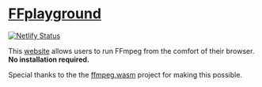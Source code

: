 # [FFplayground](https://ffplayground.netlify.app/)

[![Netlify Status](https://api.netlify.com/api/v1/badges/897c1776-ed78-4cec-89d9-3067d1e5ce35/deploy-status)](https://app.netlify.com/sites/lovely-gecko-4fbf77/deploys)

This [website](https://ffplayground.netlify.app/) allows users to run FFmpeg from the comfort of their browser. **No installation required.**

Special thanks to the the [ffmpeg.wasm](https://github.com/ffmpegwasm) project for making this possible.
